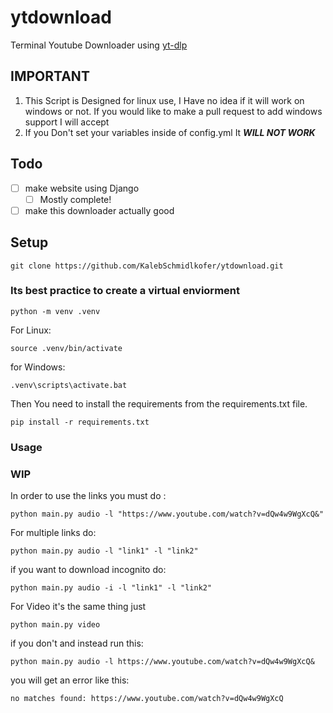 # ytdownload

Terminal Youtube Downloader using [yt-dlp](https://github.com/yt-dlp/yt-dlp)

## IMPORTANT

1. This Script is Designed for linux use, I Have no idea if it will work on windows or not. If you would like to make a pull request to add windows support I will accept  
2. If you Don't set your variables inside of config.yml It ***WILL NOT WORK***

## Todo

- [ ] make website using Django
  - [ ] Mostly complete!
- [ ] make this downloader actually good

## Setup

    git clone https://github.com/KalebSchmidlkofer/ytdownload.git

### Its best practice to create a virtual enviorment

    python -m venv .venv

For Linux:

    source .venv/bin/activate

for Windows:

    .venv\scripts\activate.bat

Then You need to install the requirements from the requirements.txt file.

    pip install -r requirements.txt

### Usage

### WIP

In order to use the links you must do :

    python main.py audio -l "https://www.youtube.com/watch?v=dQw4w9WgXcQ&"

For multiple links do:

    python main.py audio -l "link1" -l "link2"

if you want to download incognito do:

    python main.py audio -i -l "link1" -l "link2"

For Video it's the same thing just

    python main.py video

if you don't and instead run this:

    python main.py audio -l https://www.youtube.com/watch?v=dQw4w9WgXcQ&

you will get an error like this:

    no matches found: https://www.youtube.com/watch?v=dQw4w9WgXcQ
